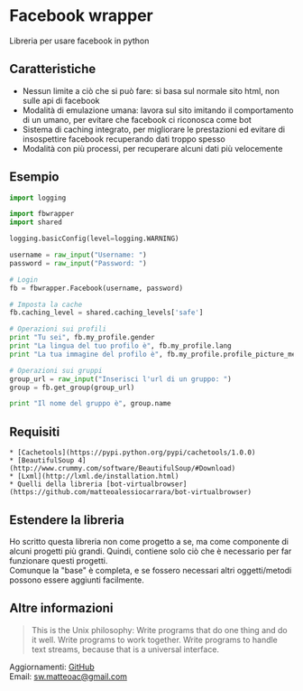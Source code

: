 # Facebook wrapper #

Libreria per usare facebook in python


## Caratteristiche ##
 
 * Nessun limite a ciò che si può fare: si basa sul normale sito html, non sulle
   api di facebook
 * Modalità di emulazione umana: lavora sul sito imitando il comportamento di un
   umano, per evitare che facebook ci riconosca come bot
 * Sistema di caching integrato, per migliorare le prestazioni ed evitare di 
   insospettire facebook recuperando dati troppo spesso
 * Modalità con più processi, per recuperare alcuni dati più velocemente


## Esempio ##

```python
import logging

import fbwrapper
import shared

logging.basicConfig(level=logging.WARNING)

username = raw_input("Username: ")
password = raw_input("Password: ")

# Login
fb = fbwrapper.Facebook(username, password)

# Imposta la cache
fb.caching_level = shared.caching_levels['safe']

# Operazioni sui profili
print "Tu sei", fb.my_profile.gender
print "La lingua del tuo profilo è", fb.my_profile.lang
print "La tua immagine del profilo è", fb.my_profile.profile_picture_medium

# Operazioni sui gruppi
group_url = raw_input("Inserisci l'url di un gruppo: ")
group = fb.get_group(group_url)

print "Il nome del gruppo è", group.name
```


## Requisiti ##

	* [Cachetools](https://pypi.python.org/pypi/cachetools/1.0.0)
	* [BeautifulSoup 4](http://www.crummy.com/software/BeautifulSoup/#Download)
	* [Lxml](http://lxml.de/installation.html)
	* Quelli della libreria [bot-virtualbrowser](https://github.com/matteoalessiocarrara/bot-virtualbrowser)


## Estendere la libreria ##

Ho scritto questa libreria non come progetto a se, ma come componente di alcuni
progetti più grandi. Quindi, contiene solo ciò che è necessario per far funzionare
questi progetti.  
Comunque la "base" è completa, e se fossero necessari altri oggetti/metodi possono
essere aggiunti facilmente.


## Altre informazioni ##

> This is the Unix philosophy: Write programs that do one thing and do it well.
Write programs to work together. Write programs to handle text streams, because
that is a universal interface.

Aggiornamenti: [GitHub](https://github.com/matteoalessiocarrara)  
Email: sw.matteoac@gmail.com
